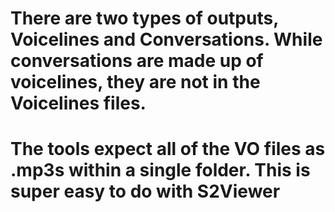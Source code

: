 # There are two types of outputs, Voicelines and Conversations. While conversations are made up of voicelines, they are not in the Voicelines files.


# The tools expect all of the VO files as .mp3s within a single folder. This is super easy to do with S2Viewer
